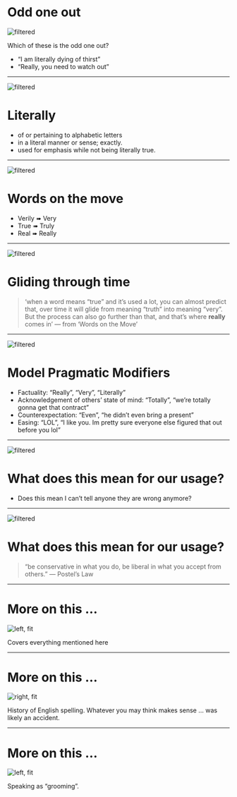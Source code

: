 # Odd one out

![filtered](DCTM_Penguin_UK_DK_AL237190_xwnkdp_hj1qjw.jpg)

Which of these is the odd one out?

* “I am literally dying of thirst”
* “Really, you need to watch out”

---

![filtered](DCTM_Penguin_UK_DK_AL237190_xwnkdp_hj1qjw.jpg)

# Literally

* of or pertaining to alphabetic letters
* in a literal manner or sense; exactly.
* used for emphasis while not being literally true.

---

![filtered](DCTM_Penguin_UK_DK_AL237190_xwnkdp_hj1qjw.jpg)

# Words on the move

* Verily ➠ Very
* True ➠ Truly
* Real ➠ Really

---

![filtered](DCTM_Penguin_UK_DK_AL237190_xwnkdp_hj1qjw.jpg)

# Gliding through time

> ‘when a word means “true” and it’s used a lot, you can almost predict that, over time it will glide from meaning “truth” into meaning “very”. But the process can also go further than that, and that’s where **really** comes in’ — from ‘Words on the Move’


---

![filtered](DCTM_Penguin_UK_DK_AL237190_xwnkdp_hj1qjw.jpg)

# Model Pragmatic Modifiers

* Factuality: “Really”, “Very”, “Literally”
* Acknowledgement of others’ state of mind: “Totally”, “we’re totally gonna get that contract”
* Counterexpectation: “Even”, “he didn’t even bring a present”
* Easing: “LOL”, “I like you. Im pretty sure everyone else figured that out before you lol”

---

![filtered](DCTM_Penguin_UK_DK_AL237190_xwnkdp_hj1qjw.jpg)

# What does this mean for our usage?

* Does this mean I can’t tell anyone they are wrong anymore?

---

![filtered](DCTM_Penguin_UK_DK_AL237190_xwnkdp_hj1qjw.jpg)

# What does this mean for our usage?

> “be conservative in what you do, be liberal in what you accept from others.” — Postel’s Law

---

# More on this …

![left, fit](wotm.jpg)

Covers everything mentioned here

---

# More on this …

![right, fit](spellitout.jpg)

History of English spelling. Whatever you may think makes sense … was likely an accident.

---

# More on this …

![left, fit](evolution.jpg)

Speaking as “grooming”.
